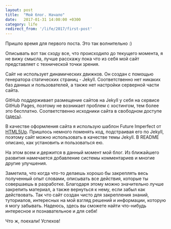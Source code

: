 ```yaml
---
layout: post
title:  "Мой блог. Начало"
date:   2017-01-31 14:00:00 +0300
category: life
redirect_from: '/life/2017/first-post'
---
```

Пришло время для первого поста. Это так волнительно :)

Описывать вот так сходу все, что происходило до текущего момента, я не вижу смысла, лучше расскажу пока что из себя мой сайт представляет с технической точки зрения.
<!--more-->

Сайт не использует динамических движков. Он создан с помощью генератора статических страниц - Jekyll. Соответственно нет никаких баз данных и пользователей, а также нет настройки серверной части сайта.

GitHub поддерживает размещение сайтов на Jekyll у себя на сервисе GitHub Pages, поэтому не возникает проблем с хостингом, тем более это бесплатно. Соответственно исходники сайта в свободном доступе (<a href="//github.com/kaptn3/blog" rel="external">здесь</a>).

В качестве оформления сайта я использую шаблон Future Imperfect от <a rel="nofollow" href="//html5up.net/">HTML5Up</a>. Пришлось немного поменять код, подстраивая его по Jekyll, поэтому сайт можно использовать в качестве темы Jekyll. В README описано, как установить и пользоваться ею.

На этом всем и держится в данный момент мой блог. Из ближайшего развития намечается добавление системы комментариев и многие другие улучшения.

Заметила, что когда что-то делаешь хорошо бы закреплять весь полученный опыт словами, описывать все действия, которые ты совершаешь в разработке. Благодаря этому можно значительно лучше закрепить материал, а также вернуться к нему, если забыл как действовать. Так что сайт создан чисто для закрепления знаний, туториалов, интересных на мой взгляд решений и информации, которую я могу забывать. Надеюсь, здесь вы сможете найти что-нибудь интересное и познавательное и для себя!

Что ж, поехали! Успехов!